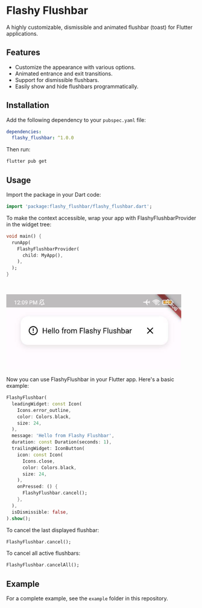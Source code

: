 # Flashy Flushbar

A highly customizable, dismissible and animated flushbar (toast) for Flutter applications.

## Features

- Customize the appearance with various options.
- Animated entrance and exit transitions.
- Support for dismissible flushbars.
- Easily show and hide flushbars programmatically.

## Installation

Add the following dependency to your `pubspec.yaml` file:

```yaml
dependencies:
  flashy_flushbar: ^1.0.0
```

Then run:

```bash
flutter pub get
```

## Usage

Import the package in your Dart code:

```dart
import 'package:flashy_flushbar/flashy_flushbar.dart';
```
To make the context accessible, wrap your app with FlashyFlushbarProvider in the widget tree:

```dart
void main() {
  runApp(
    FlashyFlushbarProvider(
      child: MyApp(),
    ),
  );
}
```
&nbsp;
 <tr>
    <td><img src="https://raw.githubusercontent.com/Ilgz/flashy_flushbar/main/screenshots/example_1.jpg" height="200"></td>
  </tr>

  
Now you can use FlashyFlushbar in your Flutter app. Here's a basic example:

```dart
FlashyFlushbar(
  leadingWidget: const Icon(
    Icons.error_outline,
    color: Colors.black,
    size: 24,
  ),
  message: 'Hello from Flashy Flushbar',
  duration: const Duration(seconds: 1),
  trailingWidget: IconButton(
    icon: const Icon(
      Icons.close,
      color: Colors.black,
      size: 24,
    ),
    onPressed: () {
      FlashyFlushbar.cancel();
    },
  ),
  isDismissible: false,
).show();
```


To cancel the last displayed flushbar:

```dart
FlashyFlushbar.cancel();
```

To cancel all active flushbars:

```dart
FlashyFlushbar.cancelAll();
```
## Example
For a complete example, see the `example` folder in this repository.
